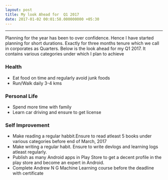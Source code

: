 ```yaml
---
layout: post
title: My look Ahead for  Q1 2017
date: 2017-01-02 00:01:58.000000000 +05:30
---
```


*****

Planning for the year has been to over confidence. Hence I have started planning for short durations. Exactly for three months tenure which we call in corporates as Quarters. Below is the look ahead for my Q1 2017. It contains various categories under which I plan to achieve

### Health
* Eat food on time and regularly avoid junk foods
* Run/Walk daily 3-4 kms

### Personal Life
* Spend more time with family
* Learn car driving and ensure to get license

### Self Improvement
* Make reading a regular habbit.Ensure to read atleast 5 books under various categories before end of March, 2017
* Make writing a regular habit. Ensure to write devlogs and learning logs atleast regularly.
* Publish as many Android apps in Play Store to get a decent profile in the play store and become an expert in Android.
* Complete Andrew N G Machine Learning course before the deadline with certificate






